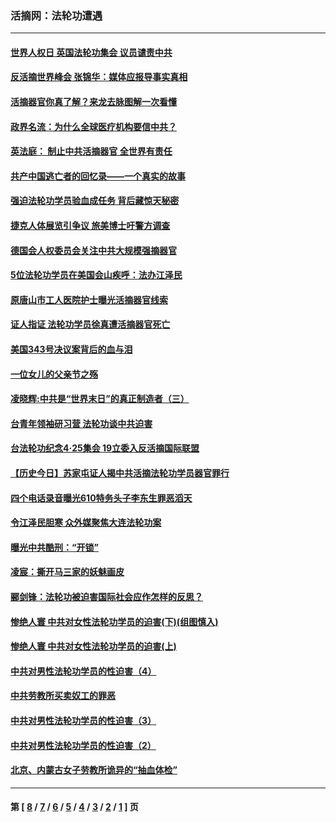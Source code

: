 ### 活摘网：法轮功遭遇
---
#### [世界人权日 英国法轮功集会 议员谴责中共](../../pages/nf5881/n13431763.md?12150430) 
#### [反活摘世界峰会 张锦华：媒体应报导事实真相](../../pages/nf5881/n13278502.md?12150430) 
#### [活摘器官你真了解？来龙去脉图解一次看懂](../../pages/nf5881/n13013820.md?12150430) 
#### [政界名流：为什么全球医疗机构要信中共？](../../pages/nf5881/n11945479.md?12150430) 
#### [英法庭： 制止中共活摘器官 全世界有责任](../../pages/nf5881/n11330691.md?12150430) 
#### [共产中国逃亡者的回忆录——一个真实的故事](../../pages/nf5881/n10918649.md?12150430) 
#### [强迫法轮功学员验血成任务 背后藏惊天秘密](../../pages/nf5881/n4252384.md?12150430) 
#### [捷克人体展览引争议 旅美博士吁警方调查](../../pages/nf5881/n9429187.md?12150430) 
#### [德国会人权委员会关注中共大规模强摘器官](../../pages/nf5881/n8418950.md?12150430) 
#### [5位法轮功学员在美国会山疾呼：法办江泽民](../../pages/nf5881/n8101519.md?12150430) 
#### [原唐山市工人医院护士曝光活摘器官线索](../../pages/nf5881/n8076384.md?12150430) 
#### [证人指证 法轮功学员徐真遭活摘器官死亡](../../pages/nf5881/n8042467.md?12150430) 
#### [美国343号决议案背后的血与泪](../../pages/nf5881/n8020684.md?12150430) 
#### [一位女儿的父亲节之殇](../../pages/nf5881/n8014122.md?12150430) 
#### [凌晓辉:中共是“世界末日”的真正制造者（三）](../../pages/nf5881/n4210333.md?12150430) 
#### [台青年领袖研习营 法轮功谈中共迫害](../../pages/nf5881/n4141857.md?12150430) 
#### [台法轮功纪念4‧25集会 19立委入反活摘国际联盟](../../pages/nf5881/n4141821.md?12150430) 
#### [【历史今日】苏家屯证人揭中共活摘法轮功学员器官罪行](../../pages/nf5881/n4135912.md?12150430) 
#### [四个电话录音曝光610特务头子李东生罪恶滔天](../../pages/nf5881/n4040060.md?12150430) 
#### [令江泽民胆寒 众外媒聚焦大连法轮功案](../../pages/nf5881/n3932671.md?12150430) 
#### [曝光中共酷刑：“开锁”](../../pages/nf5881/n3889373.md?12150430) 
#### [凌宸：撕开马三家的妖魅画皮](../../pages/nf5881/n3849369.md?12150430) 
#### [郦剑锋：法轮功被迫害国际社会应作怎样的反思？](../../pages/nf5881/n3824560.md?12150430) 
#### [惨绝人寰 中共对女性法轮功学员的迫害(下)(组图慎入)](../../pages/nf5881/n3816285.md?12150430) 
#### [惨绝人寰 中共对女性法轮功学员的迫害(上)](../../pages/nf5881/n3815374.md?12150430) 
#### [中共对男性法轮功学员的性迫害（4）](../../pages/nf5881/n3769144.md?12150430) 
#### [中共劳教所买卖奴工的罪恶](../../pages/nf5881/n3769378.md?12150430) 
#### [中共对男性法轮功学员的性迫害（3）](../../pages/nf5881/n3768231.md?12150430) 
#### [中共对男性法轮功学员的性迫害（2）](../../pages/nf5881/n3767211.md?12150430) 
#### [北京、内蒙古女子劳教所诡异的“抽血体检”](../../pages/nf5881/n3753158.md?12150430) 

---
#### 第 [ [8](./8.md?12150430) / [7](./7.md?12150430) / [6](./6.md?12150430) / [5](./5.md?12150430) / [4](./4.md?12150430) / [3](./3.md?12150430) / [2](./2.md?12150430) / [1](./1.md?12150430) ] 页
